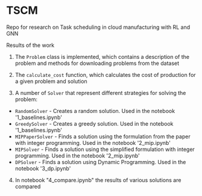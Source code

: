 # TSCM
Repo for research on Task scheduling in cloud manufacturing with RL and GNN


Results of the work

1) The `Problem` class is implemented, which contains a description of the problem and methods for downloading problems from the dataset

2) The `calculate_cost` function, which calculates the cost of production for a given problem and solution

3) A number of `Solver` that represent different strategies for solving the problem:

- `RandomSolver` - Creates a random solution. Used in the notebook '1_baselines.ipynb'
- `GreedySolver` - Creates a greedy solution. Used in the notebook '1_baselines.ipynb'
- `MIPPaperSolver` - Finds a solution using the formulation from the paper with integer programming. Used in the notebook '2_mip.ipynb'
- `MIPSolver` - Finds a solution using the simplified formulation with integer programming. Used in the notebook '2_mip.ipynb'
- `DPSolver` - Finds a solution using Dynamic Programming.  Used in the notebook '3_dp.ipynb'

4) In notebook "4_compare.ipynb" the results of various solutions are compared



